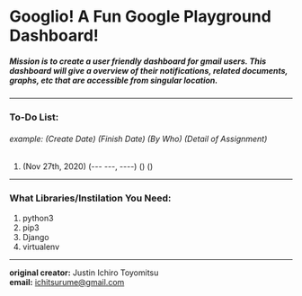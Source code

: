 # Googlio! A Fun Google Playground Dashboard!  

##### Mission is to create a user friendly dashboard for gmail users. This dashboard will give a overview of their notifications, related documents, graphs, etc that are accessible from singular location.

---
### To-Do List:
###### example: (Create Date) (Finish Date) (By Who) (Detail of Assignment)
1. (Nov 27th, 2020) (--- ---, ----) () ()

---

### What Libraries/Instilation You Need:
1. python3
2. pip3
3. Django
4. virtualenv

---

**original creator:** Justin Ichiro Toyomitsu  
**email:** ichitsurume@gmail.com
